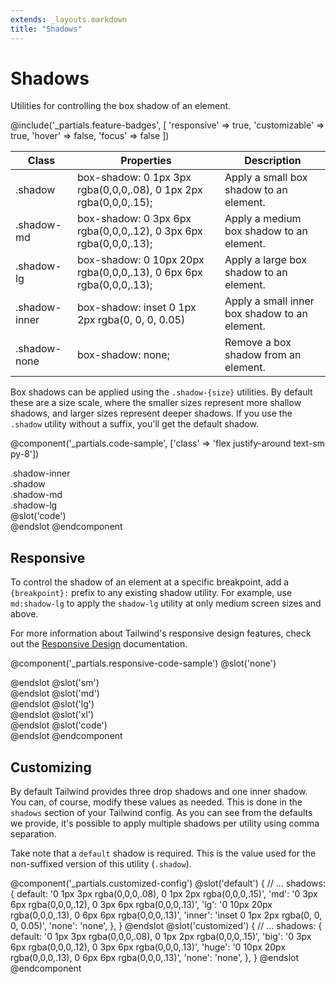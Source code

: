 ```yaml
---
extends: _layouts.markdown
title: "Shadows"
---
```


# Shadows

<div class="text-xl text-slate-light mb-4">
    Utilities for controlling the box shadow of an element.
</div>

@include('_partials.feature-badges', [
    'responsive' => true,
    'customizable' => true,
    'hover' => false,
    'focus' => false
])

<div class="border-t border-grey-lighter">
    <table class="w-full text-left" style="border-collapse: collapse;">
      <colgroup>
        <col class="w-1/5">
        <col class="w-2/5">
        <col class="w-2/5">
      </colgroup>
        <thead>
          <tr>
              <th class="text-sm font-semibold text-grey-darker p-2 bg-grey-lightest">Class</th>
              <th class="text-sm font-semibold text-grey-darker p-2 bg-grey-lightest">Properties</th>
              <th class="text-sm font-semibold text-grey-darker p-2 bg-grey-lightest">Description</th>
          </tr>
        </thead>
        <tbody class="align-baseline">
            <tr>
                <td class="p-2 border-t border-smoke font-mono text-xs text-purple-dark">.shadow</td>
                <td class="w-2/5 p-2 border-t border-smoke font-mono text-xs text-blue-dark">box-shadow: 0 1px 3px rgba(0,0,0,.08), 0 1px 2px rgba(0,0,0,.15);</td>
                <td class="p-2 border-t border-smoke text-sm text-grey-darker">Apply a small box shadow to an element.</td>
            </tr>
            <tr>
                <td class="p-2 border-t border-smoke-light font-mono text-xs text-purple-dark">.shadow-md</td>
                <td class="p-2 border-t border-smoke-light font-mono text-xs text-blue-dark">box-shadow: 0 3px 6px rgba(0,0,0,.12), 0 3px 6px rgba(0,0,0,.13);</td>
                <td class="p-2 border-t border-smoke-light text-sm text-grey-darker">Apply a medium box shadow to an element.</td>
            </tr>
            <tr>
                <td class="p-2 border-t border-smoke-light font-mono text-xs text-purple-dark">.shadow-lg</td>
                <td class="p-2 border-t border-smoke-light font-mono text-xs text-blue-dark">box-shadow: 0 10px 20px rgba(0,0,0,.13), 0 6px 6px rgba(0,0,0,.13);</td>
                <td class="p-2 border-t border-smoke-light text-sm text-grey-darker">Apply a large box shadow to an element.</td>
            </tr>
            <tr>
                <td class="p-2 border-t border-smoke-light font-mono text-xs text-purple-dark">.shadow-inner</td>
                <td class="p-2 border-t border-smoke-light font-mono text-xs text-blue-dark">box-shadow: inset 0 1px 2px rgba(0, 0, 0, 0.05)</td>
                <td class="p-2 border-t border-smoke-light text-sm text-grey-darker">Apply a small inner box shadow to an element.</td>
            </tr>
            <tr>
                <td class="p-2 border-t border-smoke-light font-mono text-xs text-purple-dark">.shadow-none</td>
                <td class="p-2 border-t border-smoke-light font-mono text-xs text-blue-dark">box-shadow: none;</td>
                <td class="p-2 border-t border-smoke-light text-sm text-grey-darker">Remove a box shadow from an element.</td>
            </tr>
        </tbody>
    </table>
</div>

Box shadows can be applied using the `.shadow-{size}` utilities. By default these are a size scale, where the smaller sizes represent more shallow shadows, and larger sizes represent deeper shadows. If you use the `.shadow` utility without a suffix, you'll get the default shadow.

@component('_partials.code-sample', ['class' => 'flex justify-around text-sm py-8'])
<div class="mr-3 p-4 bg-smoke-lighter shadow-inner">.shadow-inner</div>
<div class="mr-3 p-4 shadow">.shadow</div>
<div class="mr-3 p-4 shadow-md">.shadow-md</div>
<div class="mr-3 p-4 shadow-lg">.shadow-lg</div>
@slot('code')
<div class="shadow-inner"></div>
<div class="shadow"></div>
<div class="shadow-md"></div>
<div class="shadow-lg"></div>
@endslot
@endcomponent

## Responsive

To control the shadow of an element at a specific breakpoint, add a `{breakpoint}:` prefix to any existing shadow utility. For example, use `md:shadow-lg` to apply the `shadow-lg` utility at only medium screen sizes and above.

For more information about Tailwind's responsive design features, check out the [Responsive Design](/workflow/responsive-design) documentation.

@component('_partials.responsive-code-sample')
@slot('none')
<div class="flex justify-center">
    <div class="shadow px-4 py-2 bg-smoke-lighter opacity-100 w-24 h-24 rounded-pill"></div>
</div>
@endslot
@slot('sm')
<div class="flex justify-center">
    <div class="shadow-md px-4 py-2 bg-smoke-lighter opacity-100 w-24 h-24 rounded-pill"></div>
</div>
@endslot
@slot('md')
<div class="flex justify-center">
    <div class="shadow-lg px-4 py-2 bg-smoke-lighter opacity-100 w-24 h-24 rounded-pill"></div>
</div>
@endslot
@slot('lg')
<div class="flex justify-center">
    <div class="shadow-inner px-4 py-2 bg-smoke-lighter opacity-100 w-24 h-24 rounded-pill"></div>
</div>
@endslot
@slot('xl')
<div class="flex justify-center">
    <div class="shadow-none px-4 py-2 bg-smoke-lighter opacity-100 w-24 h-24 rounded-pill"></div>
</div>
@endslot
@slot('code')
<div class="none:shadow sm:shadow-md md:shadow-lg lg:shadow-inner xl:shadow-none ...">
    <!-- ... -->
</div>
@endslot
@endcomponent

## Customizing

By default Tailwind provides three drop shadows and one inner shadow. You can, of course, modify these values as needed. This is done in the `shadows` section of your Tailwind config. As you can see from the defaults we provide, it's possible to apply multiple shadows per utility using comma separation.

Take note that a `default` shadow is required. This is the value used for the non-suffixed version of this utility (`.shadow`).

@component('_partials.customized-config')
@slot('default')
{
  // ...
  shadows: {
    default: '0 1px 3px rgba(0,0,0,.08), 0 1px 2px rgba(0,0,0,.15)',
    'md': '0 3px 6px rgba(0,0,0,.12), 0 3px 6px rgba(0,0,0,.13)',
    'lg': '0 10px 20px rgba(0,0,0,.13), 0 6px 6px rgba(0,0,0,.13)',
    'inner': 'inset 0 1px 2px rgba(0, 0, 0, 0.05)',
    'none': 'none',
  },
}
@endslot
@slot('customized')
{
  // ...
  shadows: {
    default: '0 1px 3px rgba(0,0,0,.08), 0 1px 2px rgba(0,0,0,.15)',
    'big': '0 3px 6px rgba(0,0,0,.12), 0 3px 6px rgba(0,0,0,.13)',
    'huge': '0 10px 20px rgba(0,0,0,.13), 0 6px 6px rgba(0,0,0,.13)',
    'none': 'none',
  },
}
@endslot
@endcomponent
